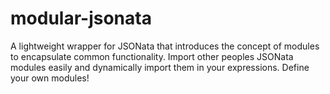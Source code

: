 # modular-jsonata
A lightweight wrapper for JSONata that introduces the concept of modules to encapsulate common functionality. Import other peoples JSONata modules easily and dynamically import them in your expressions. Define your own modules!
